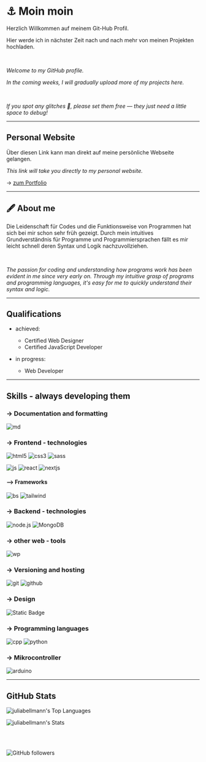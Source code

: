# ⚓ Moin moin

Herzlich Willkommen auf meinem Git-Hub Profil. 

Hier werde ich in nächster Zeit nach und nach mehr von meinen Projekten hochladen.
  
<br />   

*Welcome to my GitHub profile.*

*In the coming weeks, I will gradually upload more of my projects here.*

<br />

*If you spot any glitches 🐞, please set them free — they just need a little space to debug!*

---
## Personal Website

Über diesen Link kann man direkt auf meine persönliche Webseite gelangen.

*This link will take you directly to my personal website.*

-> [zum Portfolio](https://portfolio-jb-webdev.vercel.app/)

---
## 🖋 About me

Die Leidenschaft für Codes und die Funktionsweise von Programmen hat sich bei mir schon sehr früh gezeigt. Durch mein intuitives Grundverständnis für Programme und Programmiersprachen fällt es mir leicht schnell deren Syntax und Logik nachzuvollziehen.

<br />

*The passion for coding and understanding how programs work has been evident in me since very early on. Through my intuitive grasp of programs and programming languages, it's easy for me to quickly understand their syntax and logic.*

---
## Qualifications

- achieved:
  - Certified Web Designer
  - Certified JavaScript Developer

- in progress:
  - Web Developer
  
---
## Skills - always developing them

### -> Documentation and formatting
![md](https://img.shields.io/badge/Markdown-black?style=for-the-badge&logo=markdown&labelColor=black)

### -> Frontend - technologies
![html5](https://img.shields.io/badge/HTML5-black?style=for-the-badge&logo=html5&labelColor=black)
![css3](https://img.shields.io/badge/CSS3-black?style=for-the-badge&logo=css3&labelColor=black)
![sass](https://img.shields.io/badge/SASS-black?style=for-the-badge&logo=sass&labelColor=black)


![js](https://img.shields.io/badge/JavaScript-black?style=for-the-badge&logo=javascript&labelColor=black) 
![react](https://img.shields.io/badge/React-black?style=for-the-badge&logo=react&labelColor=black)
![nextjs](https://img.shields.io/badge/Next.js-black?style=for-the-badge&logo=nextdotjs)

#### --> Frameworks
![bs](https://img.shields.io/badge/Bootstrap-black?style=for-the-badge&logo=bootstrap&labelColor=black) 
![tailwind](https://img.shields.io/badge/Tailwind-black?style=for-the-badge&logo=tailwindcss)

### -> Backend - technologies
![node.js](https://img.shields.io/badge/Node.js-black?style=for-the-badge&logo=nodedotjs&labelColor=black)
![MongoDB](https://img.shields.io/badge/MobgoBD-black?style=for-the-badge&logo=mongodb&labelColor=black)

### -> other web - tools
![wp](https://img.shields.io/badge/WordPress-black?style=for-the-badge&logo=wordpress&labelColor=black)

### -> Versioning and hosting
![git](https://img.shields.io/badge/Git-black?style=for-the-badge&logo=git&labelColor=black) 
![github](https://img.shields.io/badge/GitHub-black?style=for-the-badge&logo=github&labelColor=black)

### -> Design
![Static Badge](https://img.shields.io/badge/figma-black?style=for-the-badge&logo=figma&logoColor=%23F24E1E)

### -> Programming languages
![cpp](https://img.shields.io/badge/C%2B%2B-black?style=for-the-badge&logo=cplusplus&labelColor=black) 
![python](https://img.shields.io/badge/Python-black?style=for-the-badge&logo=python&labelColor=black)

### -> Mikrocontroller
![arduino](https://img.shields.io/badge/Arduino-black?style=for-the-badge&logo=arduino&labelColor=black)

---
## GitHub Stats

![juliabellmann's Top Languages](https://github-readme-stats.vercel.app/api/top-langs/?username=juliabellmann&theme=dark&show_icons=true&hide_border=true&layout=donut-vertical) 

![juliabellmann's Stats](https://github-readme-stats.vercel.app/api?username=juliabellmann&theme=dark&show_icons=true&hide_border=true&count_private=true)


<br />
<br />

![GitHub followers](https://img.shields.io/github/followers/juliabellmann?style=for-the-badge&logo=github&labelColor=black&color=white)


